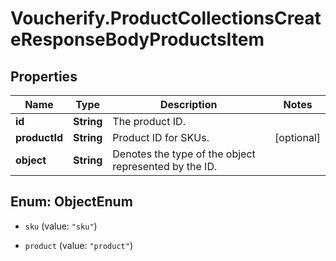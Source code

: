 # Voucherify.ProductCollectionsCreateResponseBodyProductsItem

## Properties

Name | Type | Description | Notes
------------ | ------------- | ------------- | -------------
**id** | **String** | The product ID. | 
**productId** | **String** | Product ID for SKUs. | [optional] 
**object** | **String** | Denotes the type of the object represented by the ID. | 



## Enum: ObjectEnum


* `sku` (value: `"sku"`)

* `product` (value: `"product"`)




